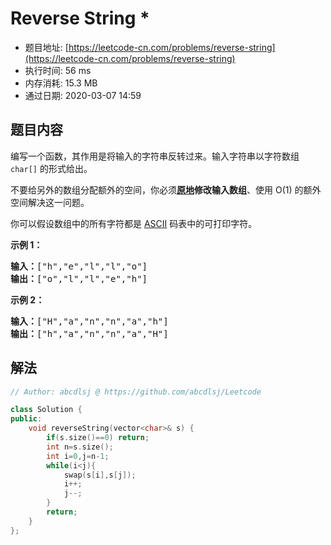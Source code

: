 # Reverse String *
- 题目地址: [https://leetcode-cn.com/problems/reverse-string](https://leetcode-cn.com/problems/reverse-string)
- 执行时间: 56 ms
- 内存消耗: 15.3 MB
- 通过日期: 2020-03-07 14:59

## 题目内容
<p>编写一个函数，其作用是将输入的字符串反转过来。输入字符串以字符数组 <code>char[]</code> 的形式给出。</p>

<p>不要给另外的数组分配额外的空间，你必须<strong><a href="https://baike.baidu.com/item/原地算法" target="_blank">原地</a>修改输入数组</strong>、使用 O(1) 的额外空间解决这一问题。</p>

<p>你可以假设数组中的所有字符都是 <a href="https://baike.baidu.com/item/ASCII" target="_blank">ASCII</a> 码表中的可打印字符。</p>



<p><strong>示例 1：</strong></p>

<pre><strong>输入：</strong>["h","e","l","l","o"]
<strong>输出：</strong>["o","l","l","e","h"]
</pre>

<p><strong>示例 2：</strong></p>

<pre><strong>输入：</strong>["H","a","n","n","a","h"]
<strong>输出：</strong>["h","a","n","n","a","H"]</pre>


## 解法
```cpp
// Author: abcdlsj @ https://github.com/abcdlsj/Leetcode

class Solution {
public:
    void reverseString(vector<char>& s) {
        if(s.size()==0) return;
        int n=s.size();
        int i=0,j=n-1;
        while(i<j){
            swap(s[i],s[j]);
            i++;
            j--;
        }
        return;
    }
};

```